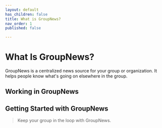 ```yaml
---
layout: default
has_children: false
title: What is GroupNews?
nav_order: 1
published: false

---
```

# What Is GroupNews?

GroupNews is a centralized news source for your group or organization. It helps people know what's going on elsewhere in the group. 

## Working in GroupNews

## Getting Started with GroupNews

> Keep your group in the loop with GroupNews.